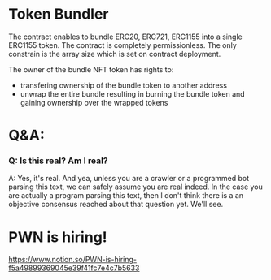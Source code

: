 # Token Bundler

The contract enables to bundle ERC20, ERC721, ERC1155 into a single ERC1155 token. The contract is completely permissionless.
The only constrain is the array size which is set on contract deployment.

The owner of the bundle NFT token has rights to:
 - transfering ownership of the bundle token to another address
 - unwrap the entire bundle resulting in burning the bundle token and gaining ownership over the wrapped tokens


# Q&A:
### Q: Is this real? Am I real?
A:
Yes, it's real. And yea, unless you are a crawler or a programmed bot parsing this text, we can safely assume you are real indeed. In the case you are actually a program parsing this text, then I don't think there is a an objective consensus reached about that question yet. We'll see.

# PWN is hiring!
https://www.notion.so/PWN-is-hiring-f5a49899369045e39f41fc7e4c7b5633
